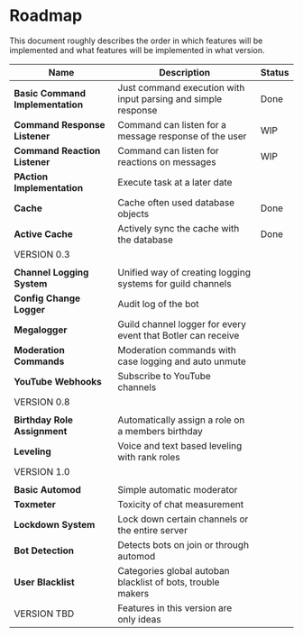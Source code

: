 # Roadmap

This document roughly describes the order in which features will be implemented and what features
will be implemented in what version.

| Name                             | Description                                                   | Status |
| -------------------------------- | ------------------------------------------------------------- | ------ |
| **Basic Command Implementation** | Just command execution with input parsing and simple response | Done   |
| **Command Response Listener**    | Command can listen for a message response of the user         | WIP    |
| **Command Reaction Listener**    | Command can listen for reactions on messages                  | WIP    |
| **PAction Implementation**       | Execute task at a later date                                  |
| **Cache**                        | Cache often used database objects                             | Done   |
| **Active Cache**                 | Actively sync the cache with the database                     | Done   |
| VERSION 0.3                      |
|                                  |
| **Channel Logging System**       | Unified way of creating logging systems for guild channels    |
| **Config Change Logger**         | Audit log of the bot                                          |
| **Megalogger**                   | Guild channel logger for every event that Botler can receive  |
| **Moderation Commands**          | Moderation commands with case logging and auto unmute         |
| **YouTube Webhooks**             | Subscribe to YouTube channels                                 |
| VERSION 0.8                      |
|                                  |
| **Birthday Role Assignment**     | Automatically assign a role on a members birthday             |
| **Leveling**                     | Voice and text based leveling with rank roles                 |
| VERSION 1.0                      |
|                                  |
| **Basic Automod**                | Simple automatic moderator                                    |
| **Toxmeter**                     | Toxicity of chat measurement                                  |
| **Lockdown System**              | Lock down certain channels or the entire server               |
| **Bot Detection**                | Detects bots on join or through automod                       |
| **User Blacklist**               | Categories global autoban blacklist of bots, trouble makers   |
| VERSION TBD                      | Features in this version are only ideas                       |
